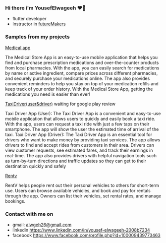 ### Hi there i'm YousefElwageeh ❤👋
- flutter developer 
-  Instructor in [futureMakers](https://www.facebook.com/Future.Makers.kids/)


### Samples from my projects
 [Medical app](https://play.google.com/store/apps/details?id=com.ReineTech.Medicalstore)
 
 The Medical Store App is an easy-to-use mobile application that helps you find and purchase prescription medications and over-the-counter products from local pharmacies. With the app, you can easily search for medications by name or active ingredient, compare prices across different pharmacies, and securely purchase your medications online. The app also provides convenient reminders to help you stay on top of your medication refills and keep track of your order history. With the Medical Store App, getting the medications you need is easier than ever!
 
 

 
 [TaxiDriver(user&driver)](https://youtu.be/C7VtIwnSvhI) waiting for google play review
 
 Taxi Driver App (User):
The Taxi Driver App is a convenient and easy-to-use mobile application
that allows users to quickly and easily book a taxi ride. With the app,
users can request a taxi ride with just a few taps on their smartphone.
The app will show the user the estimated time of arrival of the taxi.
Taxi Driver App (Driver):
The Taxi Driver App is an essential tool for drivers who want to make
money by providing taxi services. The app allows drivers to find and
accept rides from customers in their area. Drivers can view customer
requests, see estimated fares, and track their earnings in real-time.
The app also provides drivers with helpful navigation tools such as
turn-by-turn directions and traffic updates so they can get to their
destination quickly and safely


 [Rentv](https://play.google.com/store/apps/details?id=com.rentv) 

 
 RentV helps people rent out their personal vehicles to others for short-term use. Users can browse available vehicles, and book and pay for rentals through the app. Owners can list their vehicles, set rental rates, and manage bookings.

### Contact with me on
- gmail: alwgeh26@gmail.com
- linkedin https://www.linkedin.com/in/yousef-elwageeh-2008b7234
- facebook https://www.facebook.com/profile.php?id=100009439773463

<!--
**YousefElwageeh/YousefElwageeh** is a ✨ _special_ ✨ repository because its `README.md` (this file) appears on your GitHub profile.

Here are some ideas to get you started:

- 🔭 I’m currently working on ...
- 🌱 I’m currently learning ...
- 👯 I’m looking to collaborate on ...
- 🤔 I’m looking for help with ...
- 💬 Ask me about ...
- 📫 How to reach me: ...
- 😄 Pronouns: ...
- ⚡ Fun fact: ...
-->
